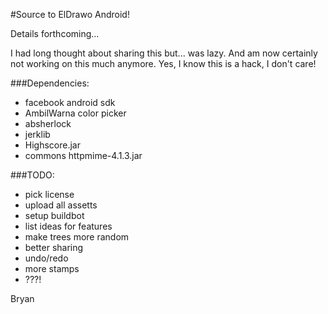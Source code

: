 #Source to ElDrawo Android!

Details forthcoming...

I had long thought about sharing this but... was lazy. And am now certainly not working on this much anymore. 
Yes, I know this is a hack, I don't care!

###Dependencies:
- facebook android sdk
- AmbilWarna color picker
- absherlock
- jerklib
- Highscore.jar
- commons httpmime-4.1.3.jar


###TODO: 
- pick license
- upload all assetts
- setup buildbot
- list ideas for features
- make trees more random
- better sharing
- undo/redo
- more stamps
- ???!


Bryan